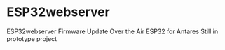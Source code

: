 # ESP32webserver
ESP32webserver Firmware Update Over the Air 
ESP32 for Antares
Still in prototype project

